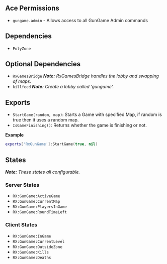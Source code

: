 ## Ace Permissions
- `gungame.admin` - Allows access to all GunGame Admin commands

## Dependencies
- `PolyZone`

## Optional Dependencies
- `RxGamesBridge` ***Note:*** *RxGamesBridge handles the lobby and swapping of maps.*
- `killfeed` ***Note:*** *Create a lobby called 'gungame'.*

## Exports
- `StartGame(random, map)`: Starts a Game with specified Map, if random is true then it uses a random map.
- `IsGameFinishing()`: Returns whether the game is finishing or not.

**Example**
```lua
exports['RxGunGame']:StartGame(true, nil)
```

## States 
***Note:*** *These states all configurable.*

### Server States
- `RX:GunGame:ActiveGame`
- `RX:GunGame:CurrentMap`
- `RX:GunGame:PlayersInGame`
- `RX:GunGame:RoundTimeLeft`

### Client States
- `RX:GunGame:InGame`
- `RX:GunGame:CurrentLevel`
- `RX:GunGame:OutsideZone`
- `RX:GunGame:Kills`
- `RX:GunGame:Deaths`